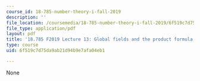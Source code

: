 ```yaml
---
course_id: 18-785-number-theory-i-fall-2019
description: ''
file_location: /coursemedia/18-785-number-theory-i-fall-2019/6f519c7d75da9ab21d94b9e7afa04eb1_MIT18_785F19_lec13.pdf
file_type: application/pdf
layout: pdf
title: '18.785 F2019 Lecture 13: Global fields and the product formula'
type: course
uid: 6f519c7d75da9ab21d94b9e7afa04eb1

---
```

None